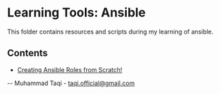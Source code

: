 # Learning Tools: Ansible

This folder contains resources and scripts during my learning of ansible.

## Contents

- [Creating Ansible Roles from Scratch!](creating-ansible-roles.md)


-- Muhammad Taqi - taqi.official@gmail.com

